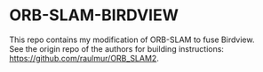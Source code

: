 # ORB-SLAM-BIRDVIEW
This repo contains my modification of ORB-SLAM to fuse Birdview.  
See the origin repo of the authors for building instructions: https://github.com/raulmur/ORB_SLAM2.  